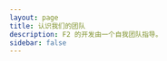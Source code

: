 ```yaml
---
layout: page
title: 认识我们的团队
description: F2 的开发由一个自我团队指导。
sidebar: false
---
```

<script setup>
import {
  VPTeamPage,
  VPTeamPageTitle,
  VPTeamMembers,
  VPTeamPageSection,
} from 'vitepress/theme'

const coreMembers = [
  {
    avatar: 'https://avatars.githubusercontent.com/u/40727745',
    name: 'JohnserfSeed',
    title: '主创者',
    links: [
      { icon: 'github', link: 'https://github.com/Johnserf-Seed', ariaLabel: 'GitHub' },
      { icon: 'discord', link: 'https://discord.gg/3PhtPmgHf8', ariaLabel: 'Discord' },
    ],
    sponsor: "https://patreon.com/F2_pypi",
    actionText: "赞助"
  },
]

const partners = [
  {
    avatar: 'https://avatars.githubusercontent.com/in/29110',
    name: 'dependabot[bot]',
    title: '贡献者',
    links: [
      { icon: 'github', link: 'https://github.com/apps/dependabot', ariaLabel: 'GitHub Dependa Bot' },
    ]
  },
  {
    avatar: 'https://avatars.githubusercontent.com/in/57789',
    name: 'github-advanced-security[bot]',
    title: '贡献者',
    links: [
      { icon: 'github', link: 'https://github.com/apps/github-advanced-security', ariaLabel: 'Github Advanced Security' },
    ]
  },
  {
    avatar: 'https://avatars.githubusercontent.com/u/28860556',
    name: 'LRTFK',
    title: '贡献者',
    links: [
      { icon: 'github', link: 'https://github.com/LRTFK', ariaLabel: 'GitHub LRTFK' },
    ]
  },
]

const sponsors = [
  {
    avatar: 'https://avatars.githubusercontent.com/u/119824398',
    name: 'TikHub',
    title: '赞助者',
    links: [
      { icon: 'github', link: 'https://github.com/TikHub', ariaLabel: 'GitHub TikHub' },
    ]
  },
]

</script>

<VPTeamPage>
  <VPTeamPageTitle>
    <template #title>
      开发团队
    </template>
    <template #lead>
      F2 的开发由一个自我团队指导，其中一些人将在下文中介绍。
    </template>
  </VPTeamPageTitle>
  <VPTeamMembers size="medium" :members="coreMembers" />

  <VPTeamPageSection>
    <template #title>贡献者</template>
    <template #lead>
      以下是为 F2 的发展做出贡献的贡献者。
    </template>
    <template #members>
      <VPTeamMembers size="small" :members="partners" />
    </template>
  </VPTeamPageSection>

  <VPTeamPageSection>
    <template #title>赞助者</template>
    <template #lead>
      以下是为 F2 的发展做出贡献的赞助者。
    </template>
    <template #members>
      <VPTeamMembers size="small" :members="sponsors" />
    </template>
   </VPTeamPageSection>
</VPTeamPage>
